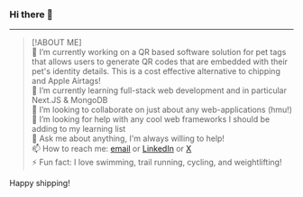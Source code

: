 ### Hi there 👋  

---

> [!ABOUT ME]  
> 🔭 I’m currently working on a QR based software solution for pet tags that allows users to generate QR codes that are embedded with their pet's identity details. This is a cost effective alternative to chipping and Apple Airtags!  
> 🌱 I’m currently learning full-stack web development and in particular Next.JS & MongoDB  
> 👯 I’m looking to collaborate on just about any web-applications (hmu!)  
> 🤔 I’m looking for help with any cool web frameworks I should be adding to my learning list  
> 💬 Ask me about anything, I'm always willing to help!  
> 📫 How to reach me: [email](karlmeiermattern@gmail.com) or [LinkedIn](https://www.linkedin.com/in/karl-alexander-meier-mattern-16a3b919a/) or [X](https://twitter.com/Champagne_Col)  
> ⚡ Fun fact: I love swimming, trail running, cycling, and weightlifting!  

Happy shipping!
